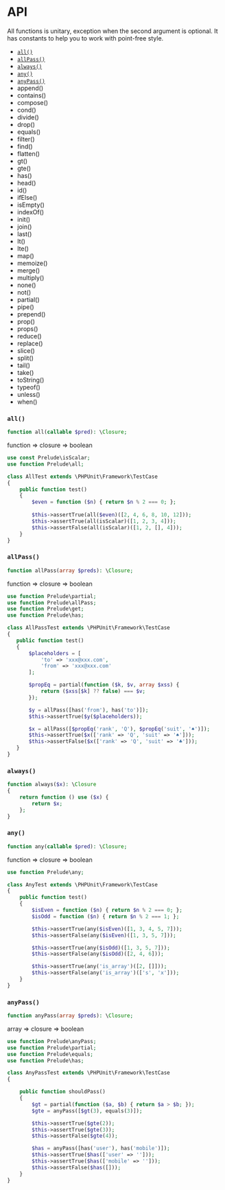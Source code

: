 # API
All functions is unitary, exception when the second argument is optional. It has constants to help you to work with point-free style.

+ [`all()`](#all)
+ [`allPass()`](#allpass)
+ [`always()`](#always)
+ [`any()`](#any)
+ [`anyPass()`](#anypass)
+ append()
+ contains()
+ compose()
+ cond()
+ divide()
+ drop()
+ equals()
+ filter()
+ find()
+ flatten()
+ gt()
+ gte()
+ has()
+ head()
+ id()
+ ifElse()
+ isEmpty()
+ indexOf()
+ init()
+ join()
+ last()
+ lt()
+ lte()
+ map()
+ memoize()
+ merge()
+ multiply()
+ none()
+ not()
+ partial()
+ pipe()
+ prepend()
+ prop()
+ props()
+ reduce()
+ replace()
+ slice()
+ split()
+ tail()
+ take()
+ toString()
+ typeof()
+ unless()
+ when()

### `all()`

```php
function all(callable $pred): \Closure;
```

function => closure => boolean

```php
use const Prelude\isScalar;
use function Prelude\all;

class AllTest extends \PHPUnit\Framework\TestCase
{
    public function test()
    {
        $even = function ($n) { return $n % 2 === 0; };
        
        $this->assertTrue(all($even)([2, 4, 6, 8, 10, 12]));
        $this->assertTrue(all(isScalar)([1, 2, 3, 4]));
        $this->assertFalse(all(isScalar)([1, 2, [], 4]));
    }
}
```

### `allPass()`

 ```php
 function allPass(array $preds): \Closure;
 ```

 function => closure => boolean

 ```php
use function Prelude\partial;
use function Prelude\allPass;
use function Prelude\get;
use function Prelude\has;

class AllPassTest extends \PHPUnit\Framework\TestCase
{
    public function test()
    {
        $placeholders = [
            'to' => 'xxx@xxx.com',
            'from' => 'xxx@xxx.com'
        ];

        $propEq = partial(function ($k, $v, array $xss) {
            return ($xss[$k] ?? false) === $v;
        });

        $y = allPass([has('from'), has('to')]);        
        $this->assertTrue($y($placeholders));

        $x = allPass([$propEq('rank', 'Q'), $propEq('suit', '♠︎')]);
        $this->assertTrue($x(['rank' => 'Q', 'suit' => '♠︎']));
        $this->assertFalse($x(['rank' => 'Q', 'suit' => '♣︎︎']));
    }
}
```

### `always()`

```php
function always($x): \Closure
{
    return function () use ($x) {
        return $x;
    };
}
```

### `any()`

```php
function any(callable $pred): \Closure;
```

function => closure => boolean

```php
use function Prelude\any;

class AnyTest extends \PHPUnit\Framework\TestCase
{
    public function test()
    {
        $isEven = function ($n) { return $n % 2 === 0; };
        $isOdd = function ($n) { return $n % 2 === 1; };

        $this->assertTrue(any($isEven)([1, 3, 4, 5, 7]));
        $this->assertFalse(any($isEven)([1, 3, 5, 7]));

        $this->assertTrue(any($isOdd)([1, 3, 5, 7]));
        $this->assertFalse(any($isOdd)([2, 4, 6]));

        $this->assertTrue(any('is_array')([2, []]));
        $this->assertFalse(any('is_array')(['s', 'x']));
    }
}
```

### `anyPass()`

```php
function anyPass(array $preds): \Closure;
```
array => closure => boolean

```php
use function Prelude\anyPass;
use function Prelude\partial;
use function Prelude\equals;
use function Prelude\has;

class AnyPassTest extends \PHPUnit\Framework\TestCase
{

    public function shouldPass()
    {
        $gt = partial(function ($a, $b) { return $a > $b; });
        $gte = anyPass([$gt(3), equals(3)]);

        $this->assertTrue($gte(2));
        $this->assertTrue($gte(3));
        $this->assertFalse($gte(4));

        $has = anyPass([has('user'), has('mobile')]);
        $this->assertTrue($has(['user' => '']));
        $this->assertTrue($has(['mobile' => '']));
        $this->assertFalse($has([]));
    }
}
```